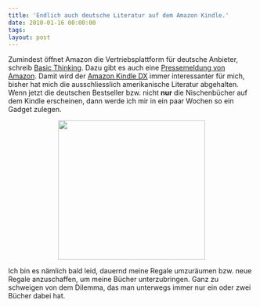 ```yaml
---
title: 'Endlich auch deutsche Literatur auf dem Amazon Kindle.'
date: 2010-01-16 00:00:00 
tags: 
layout: post
---
```

<p><span class="dropCap">Z</span>umindest öffnet Amazon die Vertriebsplattform f&uuml;r deutsche Anbieter, schreib <a href="http://www.basicthinking.de/blog/2010/01/15/chance-fuer-autoren-ab-sofort-auch-deutschsprachige-literatur-im-kindle-store/">Basic Thinking</a>. Dazu gibt es auch eine <a href="http://phx.corporate-ir.net/phoenix.zhtml?c=176060&amp;p=irol-newsArticle&amp;ID=1375511&amp;highlight=">Pressemeldung von Amazon</a>. Damit wird der <a href="http://www.amazon.com/Kindle-Wireless-Reading-Display-Generation/dp/B0015TG12Q/kopisde-21">Amazon Kindle DX</a> immer interessanter f&uuml;r mich, bisher hat mich die ausschliesslich amerikanische Literatur abgehalten. Wenn jetzt die deutschen Bestseller bzw. nicht <strong>nur</strong> die Nischenb&uuml;cher auf dem Kindle erscheinen, dann werde ich mir in ein paar Wochen so ein Gadget zulegen.</p>

<p style="text-align: center;"><img src="http://posterous.com/getfile/files.posterous.com/import-rzzc/JktwxDCFgywshGBoIvjIpaJiheDkEymnxjnGEDminDrxtbcpDzFaHecBBqIF/media_httpblogkopisde_dtiGp.jpg.scaled500.jpg" width="300" height="285"/>
</p>

<p>Ich bin es n&auml;mlich bald leid, dauernd meine Regale umzur&auml;umen bzw. neue Regale anzuschaffen, um meine B&uuml;cher unterzubringen. Ganz zu schweigen von dem Dilemma, das man unterwegs immer nur ein oder zwei B&uuml;cher dabei hat.</p>
